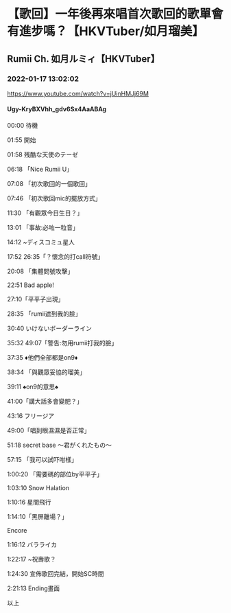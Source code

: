 # 【歌回】一年後再來唱首次歌回的歌單會有進步嗎？【HKVTuber/如月瑠美】
## Rumii Ch. 如月ルミィ【HKVTuber】
### 2022-01-17 13:02:02
https://www.youtube.com/watch?v=jUinHMJj69M
#### Ugy-KryBXVhh_gdv6Sx4AaABAg
00:00 待機

01:55 開始

01:58 残酷な天使のテーゼ

06:18 「Nice Rumii U」

07:08 「初次歌回的一個歌回」

07:46 「初次歌回mic的擺放方式」

11:30 「有觀眾今日生日？」

13:01 「事故:必咗一粒音」

14:12 ~ディスコミュ星人

17:52  26:35「？懷念的打call符號」

20:08 「集體問號攻擊」

22:51 Bad apple!

27:10「平平子出現」

28:35 「rumii遮到我的臉」

30:40 いけないボーダーライン

35:32 49:07「警告:勿用rumii打我的臉」

37:35 ♦他們全部都是on9♦

38:34 「與觀眾妥協的瑠美」

39:11 ♠on9的意思♠

41:00「講大話多會變肥？」

43:16 フリージア

49:00「唱到眼濕濕是否正常」

51:18 secret base ～君がくれたもの～

57:15 「我可以試吓咁樣」

1:00:20 「需要碼的部位by平平子」

1:03:10 Snow Halation

1:10:16 星間飛行

1:14:10「黑屏離場？」

Encore

1:16:12 バラライカ

1:22:17 ~祝壽歌？

1:24:30 宣佈歌回完結，開始SC時間

2:21:13 Ending畫面

以上

